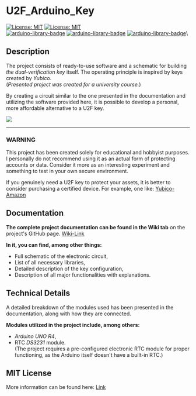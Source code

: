 # U2F_Arduino_Key

[![License: MIT](https://img.shields.io/badge/License-MIT-yellow.svg)](https://opensource.org/licenses/MIT)
[![License: MIT](https://img.shields.io/badge/C%2B%2B-5487C7?style=flat)](https://opensource.org/licenses/MIT)\
[![arduino-library-badge](https://www.ardu-badge.com/badge/TOTP-library.svg)](https://www.arduino.cc/reference/en/libraries/totp-library/)
[![arduino-library-badge](https://www.ardu-badge.com/badge/Base32-Decode.svg)](https://www.arduino.cc/reference/en/libraries/base32-decode/)
[![arduino-library-badge](https://www.ardu-badge.com/badge/DS3231.svg)](https://www.arduino.cc/reference/en/libraries/ds3231/)\


## Description
The project consists of ready-to-use software and a schematic for building *the dual-verification key* itself. 
The operating principle is inspired by keys created by _Yubico_.\
(_Presented project was created for a university course._)

By creating a circuit similar to the one presented in the documentation and utilizing the software provided here, 
it is possible to develop a personal, more affordable alternative to a U2F key.

[//]: # (<img align="center" src="https://i.ibb.co/C7ZN55V/u2f-key-v1.jpg" width="400" height="400"/>)
<img align="center" src="https://i.ibb.co/C7ZN55V/u2f-key-v1.jpg"/>

---
### WARNING
This project has been created solely for educational and hobbyist purposes. 
I personally do not recommend using it as an actual form of protecting accounts or data. 
Consider it more as an interesting experiment and something to test in your own secure environment.

If you genuinely need a U2F key to protect your assets, it is better to consider purchasing a certified device.
For example, one like: [Yubico-Amazon](https://www.amazon.com/Yubico-YubiKey-USB-Authentication-Security/dp/B07HBD71HL)

## Documentation
**The complete project documentation can be found in the Wiki tab** on the project's GitHub page.
[Wiki-Link](https://github.com/SQTX/U2F_arduino_key/wiki)

**In it, you can find, among other things:**
* Full schematic of the electronic circuit,
* List of all necessary libraries,
* Detailed description of the key configuration,
* Description of all major functionalities with explanations.

## Technical Details
A detailed breakdown of the modules used has been presented in the documentation, 
along with how they are connected.

**Modules utilized in the project include, among others:**
* _Arduino UNO R4_,
* RTC _DS3231_ module.\
  (The project requires a pre-configured electronic RTC module for proper functioning, 
  as the Arduino itself doesn't have a built-in RTC.)

## MIT License
More information can be found here: [Link](https://github.com/SQTX/U2F_arduino_key/blob/main/LICENSE)